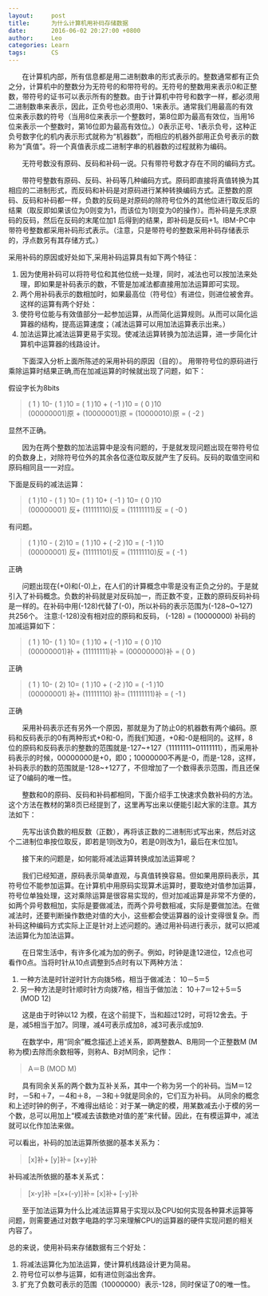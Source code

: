 ```yaml
---
layout:     post
title:      为什么计算机用补码存储数据
date:       2016-06-02 20:27:00 +0800
author:     Leo
categories: Learn
tags:       CS
---
```

&nbsp;&nbsp;&nbsp;&nbsp;&nbsp;&nbsp;&nbsp;在计算机内部，所有信息都是用二进制数串的形式表示的。整数通常都有正负之分，计算机中的整数分为无符号的和带符号的。无符号的整数用来表示0和正整数，带符号的证书可以表示所有的整数。由于计算机中符号和数字一样，都必须用二进制数串来表示，因此，正负号也必须用0、1来表示。通常我们用最高的有效位来表示数的符号（当用8位来表示一个整数时，第8位即为最高有效位，当用16位来表示一个整数时，第16位即为最高有效位。）0表示正号、1表示负号，这种正负号数字化的机内表示形式就称为“机器数”，而相应的机器外部用正负号表示的数称为“真值”。将一个真值表示成二进制字串的机器数的过程就称为编码。

&nbsp;&nbsp;&nbsp;&nbsp;&nbsp;&nbsp;&nbsp;无符号数没有原码、反码和补码一说。只有带符号数才存在不同的编码方式。

&nbsp;&nbsp;&nbsp;&nbsp;&nbsp;&nbsp;&nbsp;带符号整数有原码、反码、补码等几种编码方式。原码即直接将真值转换为其相应的二进制形式，而反码和补码是对原码进行某种转换编码方式。正整数的原码、反码和补码都一样，负数的反码是对原码的除符号位外的其他位进行取反后的结果（取反即如果该位为0则变为1，而该位为1则变为0的操作）。而补码是先求原码的反码，然后在反码的末尾位加1 后得到的结果，即补码是反码+1。IBM-PC中带符号整数都采用补码形式表示。（注意，只是带符号的整数采用补码存储表示的，浮点数另有其存储方式。）

采用补码的原因或好处如下,采用补码运算具有如下两个特征：

1. 因为使用补码可以将符号位和其他位统一处理，同时，减法也可以按加法来处理，即如果是补码表示的数，不管是加减法都直接用加法运算即可实现。
2. 两个用补码表示的数相加时，如果最高位（符号位）有进位，则进位被舍弃。
这样的运算有两个好处：
  1. 使符号位能与有效值部分一起参加运算，从而简化运算规则。从而可以简化运算器的结构，提高运算速度；（减法运算可以用加法运算表示出来。）
  2. 加法运算比减法运算更易于实现。使减法运算转换为加法运算，进一步简化计算机中运算器的线路设计。


&nbsp;&nbsp;&nbsp;&nbsp;&nbsp;&nbsp;&nbsp;下面深入分析上面所陈述的采用补码的原因（目的）。
用带符号位的原码进行乘除运算时结果正确,而在加减运算的时候就出现了问题，如下： 

假设字长为8bits

>( 1 ) 10- ( 1 )10 = ( 1 )10 + ( -1 )10 = ( 0 )10<br>
>(00000001)原 + (10000001)原 = (10000010)原 = ( -2 )

显然不正确。

&nbsp;&nbsp;&nbsp;&nbsp;&nbsp;&nbsp;&nbsp;因为在两个整数的加法运算中是没有问题的，于是就发现问题出现在带符号位的负数身上，对除符号位外的其余各位逐位取反就产生了反码。反码的取值空间和原码相同且一一对应。

下面是反码的减法运算：

>( 1 )10 - ( 1 ) 10= ( 1 ) 10+ ( -1 ) 10= ( 0 )10<br>
>(00000001) 反+ (11111110)反 = (11111111)反 = ( -0 ) 
 
 有问题。
 
>( 1 )10 - ( 2)10 = ( 1 )10 + ( -2 )10 = ( -1 )10<br>
>(00000001) 反+ (11111101)反 = (11111110)反 = ( -1 ) 

正确

&nbsp;&nbsp;&nbsp;&nbsp;&nbsp;&nbsp;&nbsp;问题出现在(+0)和(-0)上，在人们的计算概念中零是没有正负之分的。于是就引入了补码概念。负数的补码就是对反码加一，而正数不变，正数的原码反码补码是一样的。在补码中用(-128)代替了(-0)，所以补码的表示范围为(-128~0~127)共256个。
注意:(-128)没有相对应的原码和反码， (-128) = (10000000) 补码的加减运算如下：

>( 1 ) 10- ( 1 ) 10= ( 1 )10 + ( -1 )10 = ( 0 )10<br>
>(00000001)补 + (11111111)补 = (00000000)补 = ( 0 ) 

正确

>( 1 ) 10- ( 2) 10= ( 1 )10 + ( -2 )10 = ( -1 )10<br>
>(00000001) 补+ (11111110) 补= (11111111)补 = ( -1 )

正确

&nbsp;&nbsp;&nbsp;&nbsp;&nbsp;&nbsp;&nbsp;采用补码表示还有另外一个原因，那就是为了防止0的机器数有两个编码。原码和反码表示的0有两种形式+0和-0，而我们知道，+0和-0是相同的。这样，8位的原码和反码表示的整数的范围就是-127~+127（11111111~01111111），而采用补码表示的时候，00000000是+0，即0；10000000不再是-0，而是-128，这样，补码表示的数的范围就是-128~+127了，不但增加了一个数得表示范围，而且还保证了0编码的唯一性。

&nbsp;&nbsp;&nbsp;&nbsp;&nbsp;&nbsp;&nbsp;整数和0的原码、反码和补码都相同，下面介绍手工快速求负数补码的方法。这个方法在教材的第8页已经提到了，这里再写出来以便能引起大家的注意。其方法如下：

&nbsp;&nbsp;&nbsp;&nbsp;&nbsp;&nbsp;&nbsp;先写出该负数的相反数（正数），再将该正数的二进制形式写出来，然后对这个二进制位串按位取反，即若是1则改为0，若是0则改为1，最后在末位加1。

&nbsp;&nbsp;&nbsp;&nbsp;&nbsp;&nbsp;&nbsp;接下来的问题是，如何能将减法运算转换成加法运算呢？

&nbsp;&nbsp;&nbsp;&nbsp;&nbsp;&nbsp;&nbsp;我们已经知道，原码表示简单直观，与真值转换容易。但如果用原码表示，其符号位不能参加运算。在计算机中用原码实现算术运算时，要取绝对值参加运算，符号位单独处理，这对乘除运算是很容易实现的，但对加减运算是非常不方便的，如两个异号数相加，实际是要做减法，而两个异号数相减，实际是要做加法。在做减法时，还要判断操作数绝对值的大小，这些都会使运算器的设计变得很复杂。而补码这种编码方式实际上正是针对上述问题的。通过用补码进行表示，就可以把减法运算化为加法运算。

&nbsp;&nbsp;&nbsp;&nbsp;&nbsp;&nbsp;&nbsp;在日常生活中，有许多化减为加的例子。例如，时钟是逢12进位，12点也可看作0点。当将时针从10点调整到5点时有以下两种方法：
1. 一种方法是时针逆时针方向拨5格，相当于做减法：
    10－5＝5
2. 另一种方法是时针顺时针方向拨7格，相当于做加法：
    10＋7＝12＋5＝5    (MOD 12)
    
&nbsp;&nbsp;&nbsp;&nbsp;&nbsp;&nbsp;&nbsp;这是由于时钟以12 为模，在这个前提下，当和超过12时，可将12舍去。于是，减5相当于加7。同理，减4可表示成加8，减3可表示成加9.

&nbsp;&nbsp;&nbsp;&nbsp;&nbsp;&nbsp;&nbsp;在数学中，用“同余”概念描述上述关系，即两整数A、B用同一个正整数M (M称为模)去除而余数相等，则称A、B对M同余，记作：

>A＝B     (MOD  M)
    
&nbsp;&nbsp;&nbsp;&nbsp;&nbsp;&nbsp;&nbsp;具有同余关系的两个数为互补关系，其中一个称为另一个的补码。当M＝12时，－5和＋7，－4和＋8，－3和＋9就是同余的，它们互为补码。
从同余的概念和上述时钟的例子，不难得出结论：对于某一确定的模，用某数减去小于模的另一个数，总可以用加上“模减去该数绝对值的差”来代替。因此，在有模运算中，减法就可以化作加法来做。

可以看出，补码的加法运算所依据的基本关系为：

>[x]补+ [y]补= [x+y]补

补码减法所依据的基本关系式：

>[x-y]补 =[x+(-y)]补= [x]补+ [-y]补

&nbsp;&nbsp;&nbsp;&nbsp;&nbsp;&nbsp;&nbsp;至于加法运算为什么比减法运算易于实现以及CPU如何实现各种算术运算等问题，则需要通过对数字电路的学习来理解CPU的运算器的硬件实现问题的相关内容了。

总的来说，使用补码来存储数据有三个好处：
1. 将减法运算化为加法运算，使计算机线路设计更为简易。
2. 符号位可以参与运算，如有进位则溢出舍弃。
3. 扩充了负数可表示的范围（10000000）表示-128，同时保证了0的唯一性。




